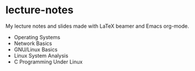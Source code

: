 # lecture-notes
My lecture notes and slides made with LaTeX beamer and Emacs org-mode.
- Operating Systems
- Network Basics
- GNU/Linux Basics
- Linux System Analysis
- C Programming Under Linux
